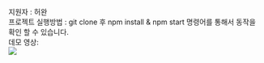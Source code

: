 지원자 : 허완<br>
프로젝트 실행방법 :
git clone 후 npm install & npm start 명령어를 통해서 동작을 확인 할 수 있습니다.<br>
데모 영상:<br>
<img src="https://github.com/heowan/wanted-pre-onboarding-frontend/assets/101536766/3ee9457a-2b9e-4ee5-9013-06320ec56f68">



